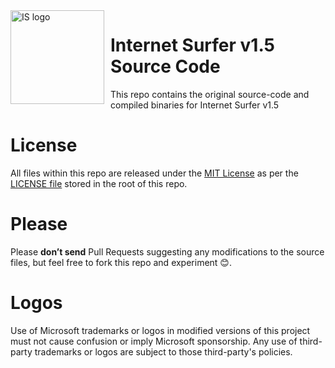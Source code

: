 <img width="150" align="left" style="float: left; margin: 0 10px 0 0;" alt="IS logo" src="https://github.com/GuljakMarkijan/Internet-Surfer/blob/main/icon.ico">   

# Internet Surfer v1.5 Source Code

This repo contains the original source-code and compiled binaries for Internet Surfer v1.5

# License

All files within this repo are released under the [MIT License]( https://en.wikipedia.org/wiki/MIT_License) as per the [LICENSE file](https://github.com/GuljakMarkijan/Internet-Surfer/blob/main/LICENSE) stored in the root of this repo.

# Please

Please **don’t send** Pull Requests suggesting any modifications to the source files, but feel free to fork this repo and experiment 😊.  


# Logos

Use of Microsoft trademarks or logos in modified versions of this project must not cause confusion or imply Microsoft sponsorship.
Any use of third-party trademarks or logos are subject to those third-party's policies.
